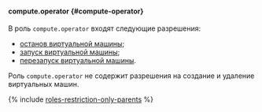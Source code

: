 #### compute.operator {#compute-operator}

В роль `compute.operator` входят следующие разрешения:

* [останов виртуальной машины](../compute/operations/vm-control/vm-stop-and-start.md#stop);
* [запуск виртуальной машины](../compute/operations/vm-control/vm-stop-and-start.md#start);
* [перезапуск виртуальной машины](../compute/operations/vm-control/vm-stop-and-start.md#restart).

Роль `compute.operator` не содержит разрешения на создание и удаление виртуальных машин.

{% include [roles-restriction-only-parents](iam/roles-restriction-only-parents.md) %}
